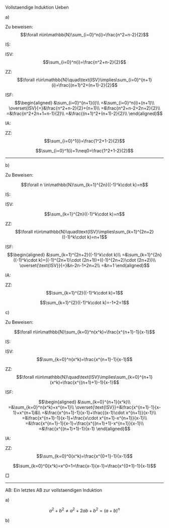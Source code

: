 Vollstaendige Induktion Ueben

a)

Zu beweisen: $$\forall n\in\mathbb{N}\sum_{i=0}^n(i)=\frac{n^2+n-2}{2}$$

IS:

ISV: $$\sum_{i=0}^n(i)=\frac{n^2+n-2}{2}$$

ZZ: $$\forall n\in\mathbb{N}\quad\text{ISV}\implies\sum_{i=0}^{n+1}(i)=\frac{(n+1)^2+(n+1)-2}{2}$$

ISF: $$\begin{aligned}
&\sum_{i=0}^{n+1}(i)\\
=&\sum_{i=0}^n(i)+(n+1)\\
\overset{ISV}{=}&\frac{n^2+n-2}{2}+(n+1)\\
=&\frac{n^2+n-2+2n+2}{2}\\
=&\frac{n^2+2n+1+n-1}{2}\\
=&\frac{(n+1)^2+(n+1)-2}{2}\\
\end{aligned}$$

IA:

ZZ: $$\sum_{i=0}^1(i)=\frac{1^2+1-2}{2}$$


$$\sum_{i=0}^1(i)=1\neq0=\frac{1^2+1-2}{2}$$

---

b)

Zu Beweisen:

$$\forall n \in\mathbb{N}\sum_{k=1}^{2n}((-1)^k\cdot k)=n$$

IS:

ISV:

$$\sum_{k=1}^{2n}((-1)^k\cdot k)=n$$

ZZ: $$\forall n\in\mathbb{N}\quad\text{ISV}\implies\sum_{k=1}^{2n+2}((-1)^k\cdot k)=n+1$$

ISF: $$\begin{aligned}
&\sum_{k=1}^{2n+2}((-1)^k\cdot k)\\
=&\sum_{k=1}^{2n}((-1)^k\cdot k)+((-1)^{2n+1}\cdot (2n+1))+((-1)^{2n+2}\cdot (2n+2))\\
\overset{\text{ISV}}{=}&n-2n-1+2n+2\\
=&n+1
\end{aligned}$$

IA:

ZZ: $$\sum_{k=1}^{2}((-1)^k\cdot k)=1$$

$$\sum_{k=1}^{2}((-1)^k\cdot k)=-1+2=1$$

c)

Zu Beweisen:

$$\forall n\in\mathbb{N}\sum_{k=0}^n(x^k)=\frac{x^{n+1}-1}{x-1}$$

IS:

ISV: $$\sum_{k=0}^n(x^k)=\frac{x^{n+1}-1}{x-1}$$

ZZ: $$\forall n\in\mathbb{N}\quad\text{ISV}\implies\sum_{k=0}^{n+1}(x^k)=\frac{x^{(n+1)+1}-1}{x-1}$$

ISF:

$$\begin{aligned}
&\sum_{k=0}^{n+1}(x^k)\\
=&\sum_{k=0}^n(x^k)+x^{n+1}\\
\overset{\text{ISV}}=&\frac{x^{n+1}-1}{x-1}+x^{n+1}&\\
=&\frac{x^{n+1}-1}{x-1}+\frac{(x-1)\cdot x^{n+1}}{x-1}\\
=&\frac{x^{n+1}-1}{x-1}+\frac{x\cdot x^{n+1}-x^{n+1}}{x-1}\\
=&\frac{x^{n+1}-1}{x-1}+\frac{x^{(n+1)+1}-x^{n+1}}{x-1}\\
=&\frac{x^{(n+1)+1}-1}{x-1}
\end{aligned}$$

IA:

ZZ: $$\sum_{k=0}^0(x^k)=\frac{x^{0+1}-1}{x-1}$$

$$\sum_{k=0}^0(x^k)=x^0=1=\frac{x-1}{x-1}=\frac{x^{0+1}-1}{x-1}$$

$\Box$


---

AB: Ein letztes AB zur vollstaendigen Induktion

a)

$$a^2+b^2\neq a^2+2ab+b^2=(a+b)^n$$

b)

$$$$